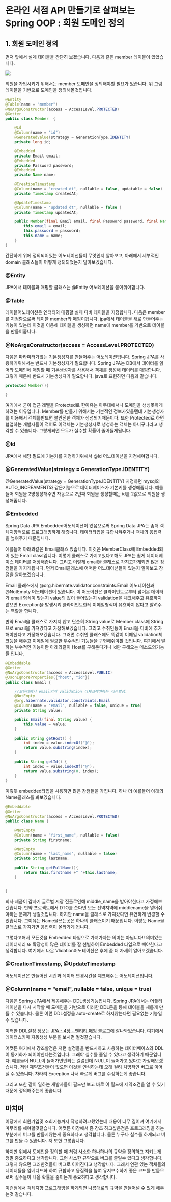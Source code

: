 # 온라인 서점 API 만들기로 살펴보는 Spring OOP : 회원 도메인 정의

## 1. 회원 도메인 정의  
먼저 앞에서 설계 테이블을 간단히 보겠습니다. 다음과 같은 member 테이블이 있었습니다.

![](https://i.imgur.com/Aa1gDEY.png)

회원을 가입시키기 위해서는 member 도메인을 정의해야할 필요가 있습니다. 위 그림 테이블을 기반으로 도메인을 정의해볼것입니다. 

```java
@Entity
@Table(name = "member")
@NoArgsConstructor(access = AccessLevel.PROTECTED)
@Getter
public class Member  {

    @Id
    @Column(name = "id")
    @GeneratedValue(strategy = GenerationType.IDENTITY)
    private long id;

    @Embedded
    private Email email;
    @Embedded
    private Password password;
    @Embedded
    private Name name;

    @CreationTimestamp
    @Column(name = "created_dt", nullable = false, updatable = false)
    private Timestamp createdAt;

    @UpdateTimestamp
    @Column(name = "updated_dt", nullable = false )
    private Timestamp updatedAt;

    public Member(final Email email, final Password password, final Name name) {
        this.email = email;
        this.password = password;
        this.name = name;
    }
}
```
간단하게 위에 정의되어있는 어노테이션들이 무엇인지 알아보고, 아래에서 세부적인 domain 클래스들이 어떻게 정의되었는지 알아보겠습니다.

### @Entity 
JPA에서 테이블과 매핑할 클래스는 @Entity 어노테이션을 붙여줘야합니다. 
### @Table
테이블어노테이션은 엔터티와 매핑할 실제 디비 테이블을 지정합니다. 다음은 member를 지정함으로써 테이블 member와 매핑이됩니다. jpa에서 테이블을 새로 만들어주는 기능이 있는데 이것을 이용해 테이블을 생성하면 name에 member를 기반으로 테이블을 만들어줍니다.

### @NoArgsConstructor(access = AccessLevel.PROTECTED)
다음은 파라미터가없는 기본생성자를 만들어주는 어노테이션입니다. Spring JPA를 사용하기위해서는 반드시 기본생성자가 필요합니다. Spring JPA는 DB에서 데이터를 읽어와 도메인에 매핑할 때 기본생성자를 사용해서 객체를 생성해 데이터를 매핑합니다. 그렇기 때문에 반드시 기본생성자가 필요합니다. java로 표현하면 다음과 같습니다.
```java
protected Member(){

}
```
여기에서 굳이 접근 레벨을 Protected로 한이유는 아무대에서나 도메인을 생성못하게 하려는 이유입니다. Member를 만들기 위해서는 기본적인 정보가있을텐데 기본생성자를 이용해서 객체를만드면 불안전한 객체가 생성되기때문이다. 또한 Protected로 하면 협업하는 개발자들이 적어도 이객체는 기본생성자로 생성하는 객체는 아니구나라고 생각할 수 있습니다. 그렇게되면 모두가 실수할 확률이 줄어들게됩니다.

### @Id
JPA에서 해당 필드에 기본키를 지정하기위해서 @Id 어노테이션을 지정해야합니다.
### @GeneratedValue(strategy = GenerationType.IDENTITY)
@GeneratedValue(strategy = GenerationType.IDENTITY) 지정하면 mysql의 AUTO_INCREAMENT와 같은기능으로 데이터베이스가 기본키를 생성해줍니다. 예를들어 회원을 2명생성해주면 자동으로 2번째 회원을 생성할때는 id를 2값으로 회원을 생성해줍니다.


### @Embedded 
Spring Data JPA Embedded어노테이션이 있음으로써 Spring Data JPA는 좀더 객체지향적으로 프로그래밍하게 해줍니다. 데이터타입을 규합시켜주거나 객체의 응집력을 높여주기 때문입니다. 

예를들어 아래와같은 Email클래스 있습니다. 이것은 MemberClass에 Embedded되어 있는 Email class입니다. 이렇게 클래스로 가지고있다고해도 JPA는 쉽게 데이터베이스 데이터를 저장해줍니다. 그리고 이렇게 email을 클래스로 가지고가게되면 많은 장점들을 가지게됩니다. 먼저 Email클래스에 어떠한 어노테이션들이 있는지 알아보고 장점을 알아보겠습니다.

Email 클래스에서 @org.hibernate.validator.constraints.Email 어노테이션과 @NotEmpty 어노테이션이 있습니다. 이 어노이션은 클라이언트로부터 넘어온 데이터가 email 형식이 맞는지 value의 값이 들어있는지 validation을 체크해주고 유효하지 않으면 Exception을 발생시켜 클라이언트한테 이메일형식이 유효하지 않다고 알려주는 역할을 합니다.

만약 Email을 클래스로 가지지 않고 단순히 String value로 Member class에 String으로 email을 가져갔다고 가정해보겠습니다. 그리고 수취인등이 Email을 디비에 추가해야한다고 가정해보겠습니다. 그러면 수취인 클래스에도 똑같이 이메일 validation체크등을 해주고 이메일에 필요한 부수적인 기능들을 구현해줘야할 것입니다. 여기에서 말하는 부수적인 기능이란 아래와같이 Host를 구해온다거나 id만 구해오는 메소드의기능들 입니다.

```java
@Embeddable
@Getter
@NoArgsConstructor(access = AccessLevel.PUBLIC)
@JsonIgnoreProperties({"host", "id"})
public class Email {

    //모든데에서 email인지 validation 다체크해야하는 이슈발생.
    @NotEmpty
    @org.hibernate.validator.constraints.Email
    @Column(name = "email", nullable = false, unique = true)
    private String value;

    public Email(final String value) {
        this.value = value;
    }

    public String getHost() {
        int index = value.indexOf("@");
        return value.substring(index);
    }

    public String getId() {
        int index = value.indexOf("@");
        return value.substring(0, index);
    }
}
```

이렇듯 embedded타입을 사용하면 많은 장점들을 가집니다. 하나 더 예를들어 아래의 Name클래스를 봐보겠습니다.
```java
@Embeddable
@Getter
@NoArgsConstructor(access = AccessLevel.PROTECTED)
public class Name {

    @NotEmpty
    @Column(name = "first_name", nullable = false)
    private String firstname;

    @NotEmpty
    @Column(name = "last_name", nullable = false)
    private String lastname;

    public String getFullName(){
        return this.firstname +" "+this.lastname;
    }


}

```

회사 제품이 갑자기 글로벌 시장 진출로인해 middle_name을 받아야한다고 가정해보겠습니다. 만약 프로젝트에서 DTO를 쓴다면 모든 전역지역에 middlename을 넣어줘야하는 문제가 생길것입니다. 하지만 name을 클래스로 가져갔다면 유연하게 변경할 수 있습니다. 그이유는 Name을쓰는곳은 하나의 클래스이기 때문입니다. 이렇듯 Name을 클래스로 가지가면 응집력이 올라가게 됩니다.




그렇다고해서 모든것을 Embedded 타입으로 가져가자는 의미는 아닙니다!! 의미있는 데이터끼리 또 확장성이 많은 데이터를 잘 선별하여 Embedded 타입으로 빼야한다고 생각합니다. 여기에서 나온 Vlidation어노테이션은 후에 좀 더 자세히 알아보겠습니다.



### @CreationTimestamp, @UpdateTimestamp
어노테이션은 만들어진 시간과 데이터 변경시간을 체크해주는 어노테이션입니다.

### @Column(name = "email", nullable = false, unique = true)
다음은 Spring JPA에서 제공해주는 DDL생성기능입니다. Spring JPA에서는 어플리케이션을 다시 시작할 때 도메인을 기반으로 이러한 DDL문을 통해 테이블을 새롭게 만들 수 있습니다. 물론 이런 DDL설정을 auto-create로 하지않는다면 필요없는 기능일 수 있습니다.

이러한 DDL설정 정보는 [JPA - 4장 - 엔티티 매핑](https://jacojang.github.io/jpa/java/hibernate/2016/12/01/jpa-chapter4-%EC%97%94%ED%8B%B0%ED%8B%B0_%EB%A7%A4%ED%95%91.html) 블로그에 잘나와있습니다. 여기에서 데이터스키마 자동생성 부분을 보시면 될것같습니다. 






어쨋든 여기에서 강조할점은 저런 설정들을 반드시하고 사용하는 데이터베이스와 DDL이 동기화가 되어야한다는것입니다. 그래야 실수를 줄일 수 있다고 생각하기 때문입니다. 예를들어 NULL이 들어가면안되는 컬럼인데 NULL이 들어가고 있다고 가정해보겠습니다. 저런 제약조건들이 없으면 이것을 인식하는데 오래 걸려 치명적인 버그로 이어질 수 있습니다. 차라리 Exception 나서 빠르게 버그를 수정하는게 좋습니다.

그리고 또한 같이 일하는 개발자들이 필드만 보고 바로 이 필드에 제약조건을 알 수 있기 때문에 정의해주는게 좋습니다.


## 마치며
이장에서 회원가입및 조회기능까지 작성하려고했었는데 내용이 너무 길어져 여기에서 마무리를 해야할것같습니다. 어쨋든 이장에서 좀 강조 하고싶은점은 프로그래밍을 하는 부분에서 버그를 만들지않는게 중요하다고 생각합니다. 물론 누구나 실수를 하게되고 버그를 만들 수 있습니다. 저 또한 그렇습니다. 

하지만 위에서 도메인을 정의할 때 처럼 사소한 하나하나의 규약을 정의하고 지키는게 정말 중요하다고 생각합니다. 그런 사소한 규약으로 버그를 줄일수 있다고 생각합니다. 그렇지 않으면 그러한것들이 버그로 이어진다고 생각합니다. 그래서 연관 있는 객체들의 데이터들을 임베디드화 하여 규합하고 응집력을 높여 유지보수하기 좋은 코드를 만듬으로써 실수들이 나올 확률을 줄이는게 중요하다고 생각합니다. 

이런점에서 객체지향 프로그래밍을 하게되면 나름대로의 규약을 만들어낼 수 있게 해주는것 같습니다.
